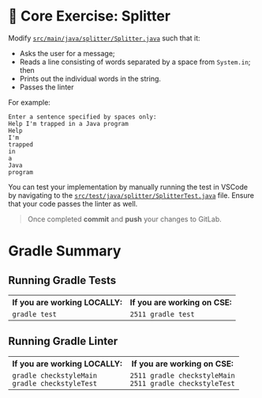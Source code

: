 # 🍌 Core Exercise: Splitter

Modify [`src/main/java/splitter/Splitter.java`](/src/main/java/splitter/Splitter.java) such that it:

- Asks the user for a message;
- Reads a line consisting of words separated by a space from `System.in`; then
- Prints out the individual words in the string.
- Passes the linter

For example:

```
Enter a sentence specified by spaces only:
Help I'm trapped in a Java program
Help
I'm
trapped
in
a
Java
program
```

You can test your implementation by manually running the test in VSCode by navigating to the [`src/test/java/splitter/SplitterTest.java`](/src/test/java/splitter/SplitterTest.java) file. Ensure that your code passes the linter as well.

> Once completed **commit** and **push** your changes to GitLab.

# Gradle Summary

## Running Gradle Tests

<table>
  <tr>
    <th>If you are working LOCALLY:</th>
    <th>If you are working on CSE:</th>
  </tr>
  <tr>
    <td><code>gradle test</code></td>
    <td><code>2511 gradle test</code></td>
  </tr>
</table>

## Running Gradle Linter

<table>
  <tr>
    <th>If you are working LOCALLY:</th>
    <th>If you are working on CSE:</th>
  </tr>
  <tr>
    <td>
      <code>gradle checkstyleMain</code><br />
      <code>gradle checkstyleTest</code>
    </td>
    <td>
      <code>2511 gradle checkstyleMain</code><br />
      <code>2511 gradle checkstyleTest</code>
    </td>
  </tr>
</table>
